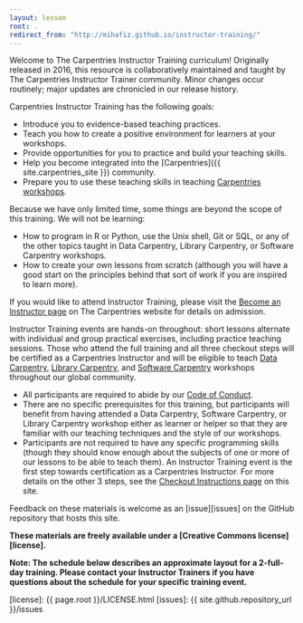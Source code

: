```yaml
---
layout: lesson
root: .
redirect_from: "http://mihafiz.github.io/instructor-training/"
---
```


Welcome to The Carpentries Instructor Training curriculum! Originally released in 2016, this resource is collaboratively maintained and taught by The Carpentries Instructor Trainer community. Minor changes occur routinely; major updates are chronicled in our release history.
  
Carpentries Instructor Training has the following goals:  
* Introduce you to evidence-based teaching practices.
* Teach you how to create a positive environment for learners at your workshops.
* Provide opportunities for you to practice and build your teaching skills.
* Help you become integrated into the [Carpentries]({{ site.carpentries_site }}) community.
* Prepare you to use these teaching skills in teaching [Carpentries workshops](https://carpentries.org/workshops/).
  
Because we have only limited time, some things are beyond the scope of this training. We will not be learning:
* How to program in R or Python, use the Unix shell, Git or SQL, or any of the other topics taught in Data Carpentry, Library Carpentry, or Software Carpentry workshops.
* How to create your own lessons from scratch (although you will have a good start on the principles behind that sort of work if you are inspired to learn more).
  
If you would like to attend Instructor Training, please visit the [Become an Instructor page](https://carpentries.org/become-instructor/) on 
The Carpentries website for details on admission. 
  
Instructor Training events are hands-on throughout: short lessons alternate with individual 
and group practical exercises, including practice teaching sessions. Those who attend the 
full training and all three checkout steps will be certified as a Carpentries Instructor 
and will be eligible to teach [Data Carpentry](http://datacarpentry.org/), [Library Carpentry](https://librarycarpentry.org/), 
and [Software Carpentry](https://software-carpentry.org/) workshops throughout our global community.
* All participants are required to abide by our [Code of Conduct][conduct].
* There are no specific prerequisites for this training, but participants will benefit from having attended a Data Carpentry, Software Carpentry, or Library Carpentry workshop either as learner or helper so that they are familiar with our teaching techniques and the style of our workshops.
* Participants are not required to have any specific programming skills (though they should know enough about the subjects of one or more of our lessons to be able to teach them).
An Instructor Training event is the first step towards certification as a Carpentries Instructor. For more details on the other 3 steps, see the [Checkout Instructions page](https://carpentries.github.io/instructor-training/checkout/index.html) on this site.
  
Feedback on these materials is welcome as an [issue][issues] on the GitHub repository that hosts this site.

**These materials are freely available under a [Creative Commons license][license].**

**Note: The schedule below describes an approximate layout for a 2-full-day training. Please contact your Instructor Trainers if you have questions about the schedule for your specific training event.**

[application-form]: https://amy.carpentries.org/forms/request_training/
[conduct]: https://docs.carpentries.org/topic_folders/policies/code-of-conduct.html
[license]: {{ page.root }}/LICENSE.html
[issues]: {{ site.github.repository_url }}/issues
